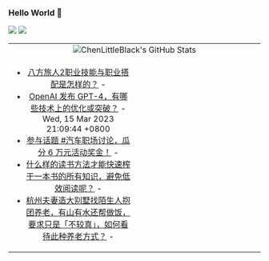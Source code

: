### Hello World 👋

[![](https://img.shields.io/badge/@ChenLittleBlack-1a6c81?style=flat&logo=java&logoColor=1a6c81&label=Java&colorA=ffffff)](https://www.java.com/)
[![](https://img.shields.io/badge/@ChenLittleBlack-41b883?style=flat&logo=vuedotjs&logoColor=41b883&label=Vue&colorA=ffffff)](https://cn.vuejs.org/)

<table>
<tr>
<td colspan="2" style="text-align: center;">
<img alt="ChenLittleBlack's GitHub Stats" src="https://github-readme-stats.vercel.app/api?username=ChenLittleBlack&show_icons=true&icon_color=CE1D2D&text_color=718096&bg_color=ffffff&hide_title=true" />
</td>
</tr>
<tr>
<td align="center" valign="middle">

<!-- START_SECTION:blog -->
* <a href='http://www.zhihu.com/question/587103450/answer/2917953546?utm_campaign=rss&utm_medium=rss&utm_source=rss&utm_content=title' target='_blank'>八方旅人2职业技能与职业搭配是怎样的？</a> - 
* <a href='http://www.zhihu.com/question/589639535/answer/2937928726?utm_campaign=rss&utm_medium=rss&utm_source=rss&utm_content=title' target='_blank'>OpenAI 发布 GPT-4，有哪些技术上的优化或突破？</a> - Wed, 15 Mar 2023 21:09:44 +0800
* <a href='http://zhuanlan.zhihu.com/p/612628006?utm_campaign=rss&utm_medium=rss&utm_source=rss&utm_content=title' target='_blank'>参与话题 #汽车职场讨论，瓜分 6 万元活动奖金！</a> - 
* <a href='http://www.zhihu.com/question/377547324/answer/2935976845?utm_campaign=rss&utm_medium=rss&utm_source=rss&utm_content=title' target='_blank'>什么样的读书方法才能快速榨干一本书的所有知识，避免低效阅读呢？</a> - 
* <a href='http://www.zhihu.com/question/588442624/answer/2935602576?utm_campaign=rss&utm_medium=rss&utm_source=rss&utm_content=title' target='_blank'>杭州夫妻造大别墅找陌生人抱团养老，有山有水还帮做饭，要求只是「不较真」，如何看待此种养老方式？</a> - 
<!-- END_SECTION:blog -->

</td>
<td valign="middle" width="50%">

<!-- START_SECTION:douban -->

<!-- END_SECTION:douban -->

</td>
</tr>
</table>
